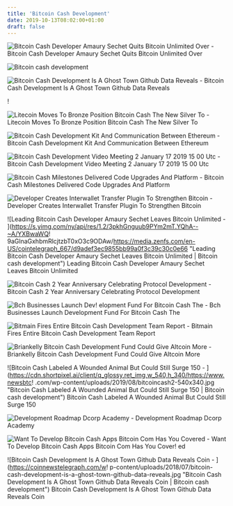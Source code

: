 ```yaml
---
title: 'Bitcoin Cash Development'
date: 2019-10-13T08:02:00+01:00
draft: false
---
```


![Bitcoin Cash Developer Amaury Sechet Quits Bitcoin Unlimited Over - ](https://3xz7gj47vd1t2zgr1q19hmwl-wpengine.netdna-ssl.com/wp-content/uploads/2019/03/shutterstock_778239430-1024x683.jpg "Bitcoin Cash Developer Amaury Sechet Quits Bitcoin Unlimited Over | Bitcoin cash development") Bitcoin Cash Developer Amaury Sechet Quits Bitcoin Unlimited Over

![Bitcoin cash development](https://www.cryptosol.co/wp-content/uploads/2019/02/tokenhighg.jpg "Bitcoin cash development") 

![Bitcoin Cash Development Is A Ghost Town Github Data Reveals - ](https://bitcoinist.com/wp-content/uploads/2018/07/shutterstock_519356707.jpg "Bitcoin Cash Development Is A Ghost Town Github Data Reveals | Bitcoin cash development") Bitcoin Cash Development Is A Ghost Town Github Data Reveals

!

![Litecoin Moves To Bronze Position Bitcoin Cash The New Silver To - ](https://sanfranciscotribe.com/Home/wp-content/uploads/2019/08/LiteCoin-Silver.jpg "Litecoin Moves To Bronze Position Bitcoin Cash The New Silver To | Bitcoin cash development") Litecoin Moves To Bronze Position Bitcoin Cash The New Silver To

![Bitcoin Cash Development Kit And Communication Between Ethereum - ](https://tokenmantra.com/wp-content/uploads/2018/08/bitcoin-1813507_640.png "Bitcoin Cash Development Kit And Communication Between Ethereum | Bitcoin cash development") Bitcoin Cash Development Kit And Communication Between Ethereum

![Bitcoin Cash Development Video Meeting 2 January 17 2019 15 00 Utc - ](https://i.ytimg.com/vi/b2kG0xGhods/maxresdefault.jpg "Bitcoin Cash Development Video !   Meeting 2 January 17 2019 15 00 Utc | Bitcoin cash development!   ") Bitcoin Cash Development Video Meeting 2 January 17 2019 15 00 Utc

![Bitcoin Cash Milestones Delivered Code Upgrades And Platform - ](https://news.bitcoin.com/wp-content/uploads/2019/07/bchfundgeneral.jpg "Bitcoin Cash Milestones Delivered Code Upgrades And Platform | Bitcoin cash development") Bitcoin Cash Milestones Delivered Code Upgrades And Platform

![Developer Creates Interwallet Transfer Plugin To Strengthen Bitcoin - ](https://i1.wp.com/mycryptodictionary.com/wp-content/uploads/2019/05/interwallettransfer-768x517.jpg?zoom=2.625&resize=382%2C257 "Developer Creates Interwallet Transfer Plugin To Strengthen Bitcoin | Bitcoin cash development") Developer Creates Interwallet Transfer Plugin To Strengthen Bitcoin

![Leading Bitcoin Cash Developer Amaury Sechet Leaves Bitcoin Unlimited - ](https://s.yimg.com/ny/api/res/1.2/3pkhGnguub9PYm2mT.YQhA--~A/YXBwaWQ!   9aGlnaGxhbmRlcjtzbT0xO3c9ODAw/https://media.zenfs.com/en-US/cointelegraph_667/d9adef3ec9855bb99a0f3c39c30c0e66 "Leading Bitcoin Cash Developer Amaury Sechet Leaves Bitcoin Unlimited | Bitcoin cash development") Leading Bitcoin Cash Developer Amaury Sechet Leaves Bitcoin Unlimited

![Bitcoin Cash 2 Year Anniversary Celebrating Protocol Development - ](https://www.altcoinss.com/news/upload/news/image_1564632091_56695450.jpg "Bitcoin Cash 2 Year Anniversary Celebrating Protocol Development | Bitcoin cash development") Bitcoin Cash 2 Year Anniversary Celebrating Protocol Development

![Bch Businesses Launch Dev!   elopment Fund For Bitcoin Cash The - ](http://theblockchainfeed.com/wp-content/uploads/2019/06/bch-businesses-launch-development-fund-for-bitcoin-cash-730x430.jpg "Bch Businesses Launch Dev!   elopment Fund For Bitcoin Cash The | Bitcoin cash development") Bch Businesses Launch Development Fund For Bitcoin Cash The

![Bitmain Fires Entire Bitcoin Cash Development Team Report - ](https://bitcoinist.com/wp-content/uploads/2018/12/shutterstock_331280702.jpg "Bitmain Fires Entire Bitcoin Cash Development Team Report | Bitcoin cash development") Bitmain Fires Entire Bitcoin Cash Development Team Report

![Briankelly Bitcoin Cash Development Fund Could Give Altcoin More - ](https://i.pinimg.com/originals/11/f8/ee/11f8ee1c67ca1e458d061a3bebfd42ee.png "Briankelly Bitcoin Cash Development Fund Could Give Altcoin More | Bitcoin cash development") Briankelly Bitcoin Cash Development Fund Could Give Altcoin More

![Bitcoin Cash Labeled A Wounded Animal But Could Still Surge 150 - ](https://cdn.shortpixel.ai/client/q_glossy,ret_img,w_540,h_340/https://www.newsbtc!   .com/wp-content/uploads/2019/08/bitcoincash2-540x340.jpg "Bitcoin Cash Labeled A Wounded Animal But Could Still Surge 150 | Bitcoin cash development") Bitcoin Cash Labeled A Wounded Animal But Could Still Surge 150

![Development Roadmap Dcorp Academy - ](https://dcorpvc.blob.core.windows.net/images/bitcoincash.png "Development Roadmap Dcorp Academy | Bitcoin cash development") Development Roadmap Dcorp Academy

![Want To Develop Bitcoin Cash Apps Bitcoin Com Has You Covered - ](https://i0.wp.com/news.bitcoin.com/wp-content/uploads/2018/07/popoo.jpg?resize=1060%2C398&ssl=1 "Want To Develop Bitcoin Cash Apps Bitcoin Com Has You Covered | Bitcoin cash development") Want To Develop Bitcoin Cash Apps Bitcoin Com Has You Cover! ed

![Bitcoin Cash Development Is A Ghost Town Github Data Reveals Coin - ](https://coinnewstelegraph.com/w!   p-content/uploads/2018/07/bitcoin-cash-development-is-a-ghost-town-github-data-reveals.jpg "Bitcoin Cash Development Is A Ghost Town Github Data Reveals Coin | Bitcoin cash development") Bitcoin Cash Development Is A Ghost Town Github Data Reveals Coin